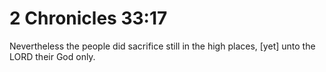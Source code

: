 # 2 Chronicles 33:17

Nevertheless the people did sacrifice still in the high places, [yet] unto the LORD their God only.